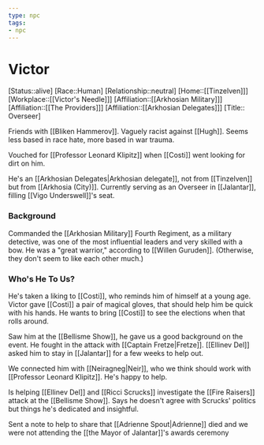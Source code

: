 ```yaml
---
type: npc
tags: 
- npc
---
```


# Victor

[Status::alive]
[Race::Human]
[Relationship::neutral]
[Home::[[Tinzelven]]]
[Workplace::[[Victor's Needle]]]
[Affiliation::[[Arkhosian Military]]]
[Affiliation::[[The Providers]]]
[Affiliation::[[Arkhosian Delegates]]]
[Title:: Overseer]

Friends with [[Bliken Hammerov]]. Vaguely racist against [[Hugh]]. Seems less based in race hate, more based in war trauma.

Vouched for [[Professor Leonard Klipitz]] when [[Costi]] went looking for dirt on him.

He's an [[Arkhosian Delegates|Arkhosian delegate]], not from [[Tinzelven]] but from [[Arkhosia (City)]]. Currently serving as an Overseer in [[Jalantar]], filling [[Vigo Underswell]]'s seat. 

### Background
Commanded the [[Arkhosian Military]] Fourth Regiment, as a military detective, was one of the most influential leaders and very skilled with a bow. He was a "great warrior," according to [[Willen Guruden]]. (Otherwise, they don't seem to like each other much.)

### Who's He To Us?
He's taken a liking to [[Costi]], who reminds him of himself at a young age. Victor gave [[Costi]] a pair of magical gloves, that should help him be quick with his hands. He wants to bring [[Costi]] to see the elections when that rolls around. 

Saw him at the [[Bellisme Show]], he gave us a good background on the event. He fought in the attack with [[Captain Fretze|Fretze]]. [[Ellinev Del]] asked him to stay in [[Jalantar]] for a few weeks to help out.

We connected him with [[Neiragneg|Neir]], who we think should work with [[Professor Leonard Klipitz]]. He's happy to help.

Is helping [[Ellinev Del]] and [[Ricci Scrucks]] investigate the [[Fire Raisers]] attack at the [[Bellisme Show]]. Says he doesn't agree with Scrucks' politics but things he's dedicated and insightful.

Sent a note to help to share that [[Adrienne Spout|Adrienne]] died and we were not attending the [[the Mayor of Jalantar]]'s awards ceremony